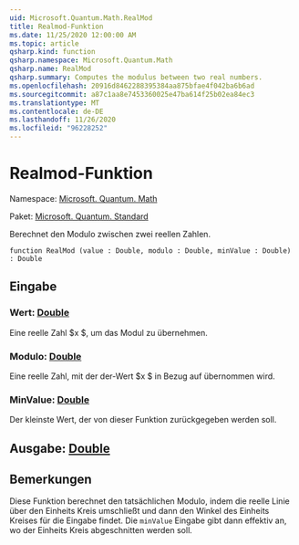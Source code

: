 ```yaml
---
uid: Microsoft.Quantum.Math.RealMod
title: Realmod-Funktion
ms.date: 11/25/2020 12:00:00 AM
ms.topic: article
qsharp.kind: function
qsharp.namespace: Microsoft.Quantum.Math
qsharp.name: RealMod
qsharp.summary: Computes the modulus between two real numbers.
ms.openlocfilehash: 20916d8462288395384aa875bfae4f042ba6b6ad
ms.sourcegitcommit: a87c1aa8e7453360025e47ba614f25b02ea84ec3
ms.translationtype: MT
ms.contentlocale: de-DE
ms.lasthandoff: 11/26/2020
ms.locfileid: "96228252"
---
```

# <a name="realmod-function"></a>Realmod-Funktion

Namespace: [Microsoft. Quantum. Math](xref:Microsoft.Quantum.Math)

Paket: [Microsoft. Quantum. Standard](https://nuget.org/packages/Microsoft.Quantum.Standard)


Berechnet den Modulo zwischen zwei reellen Zahlen.

```qsharp
function RealMod (value : Double, modulo : Double, minValue : Double) : Double
```


## <a name="input"></a>Eingabe

### <a name="value--double"></a>Wert: [Double](xref:microsoft.quantum.lang-ref.double)

Eine reelle Zahl $x $, um das Modul zu übernehmen.


### <a name="modulo--double"></a>Modulo: [Double](xref:microsoft.quantum.lang-ref.double)

Eine reelle Zahl, mit der der-Wert $x $ in Bezug auf übernommen wird.


### <a name="minvalue--double"></a>MinValue: [Double](xref:microsoft.quantum.lang-ref.double)

Der kleinste Wert, der von dieser Funktion zurückgegeben werden soll.



## <a name="output--double"></a>Ausgabe: [Double](xref:microsoft.quantum.lang-ref.double)



## <a name="remarks"></a>Bemerkungen

Diese Funktion berechnet den tatsächlichen Modulo, indem die reelle Linie über den Einheits Kreis umschließt und dann den Winkel des Einheits Kreises für die Eingabe findet.
Die `minValue` Eingabe gibt dann effektiv an, wo der Einheits Kreis abgeschnitten werden soll.